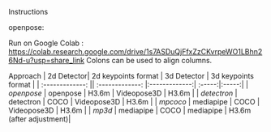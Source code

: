 Instructions

openpose: 

Run on Google Colab :
https://colab.research.google.com/drive/1s7ASDuQjFfxZzCKvrpeWO1LBhn26Nd-u?usp=share_link
Colons can be used to align columns.

Approach | 2d Detector| 2d keypoints format | 3d Detector  | 3d keypoints format |
| :-------------: || :-------------: |:-------------:| :-----:|:-----:|
| *openpose*  | openpose  | H3.6m | Videopose3D | H3.6m |
| *detectron* | detectron | COCO  | Videopose3D | H3.6m |
| *mpcoco* | mediapipe | COCO  | Videopose3D | H3.6m |
| *mp3d* | mediapipe | COCO | mediapipe | H3.6m (after adjustment)|


